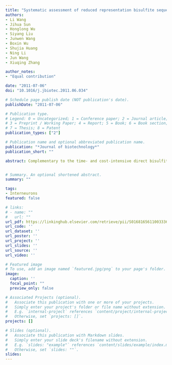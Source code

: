 ```yaml
---
title: "Systematic assessment of reduced representation bisulfite sequencing to human blood samples: A promising method for large-sample-scale epigenomic studies"
authors:
- Li Wang
- Jihua Sun
- Honglong Wu
- Siyang Liu
- Junwen Wang
- Boxin Wu
- Shujia Huang
- Ning Li
- Jun Wang
- Xiuqing Zhang

author_notes:
- "Equal contribution"

date: "2011-07-06"
doi: "10.1016/j.jbiotec.2011.06.034"

# Schedule page publish date (NOT publication's date).
publishDate: "2011-07-06"

# Publication type.
# Legend: 0 = Uncategorized; 1 = Conference paper; 2 = Journal article;
# 3 = Preprint / Working Paper; 4 = Report; 5 = Book; 6 = Book section;
# 7 = Thesis; 8 = Patent
publication_types: ["2"]

# Publication name and optional abbreviated publication name.
publication: "*Journal of biotechnology*"
publication_short: ""

abstract: Complementary to the time- and cost-intensive direct bisulfite sequencing, we applied reduced representation bisulfite sequencing (RRBS) to the human peripheral blood mononuclear cells (PBMC) from YH, the Asian individual whose genome and epigenome has been deciphered in the YH project and systematically assessed the genomic coverage, coverage depth and reproducibility of this technology as well as the concordance of DNA methylation levels measured by RRBS and direct bisulfite sequencing for the detected CpG sites. Our result suggests that RRBS can cover more than half of CpG islands and promoter regions with a good coverage depth and the proportion of the CpG sites covered by the biological replicates reaches 80-90%, indicating good reproducibility. Given a smaller data quantity, RRBS enjoys much better coverage depth than direct bisulfite sequencing and the concordance of DNA methylation levels between the two methods is high. It can be concluded that RRBS is a time and cost-effective sequencing method for unbiased DNA methylation profiling of CpG islands and promoter regions in a genome-wide scale and it is the method of choice to assay certain genomic regions for multiple samples in a rapid way.


# Summary. An optional shortened abstract.
summary: ""

tags:
- Interneurons
featured: false

# links:
# - name: ""
#   url: ""
url_pdf: https://linkinghub.elsevier.com/retrieve/pii/S0168165611003336
url_code: ''
url_dataset: ''
url_poster: ''
url_project: ''
url_slides: ''
url_source: ''
url_video: ''

# Featured image
# To use, add an image named `featured.jpg/png` to your page's folder. 
image:
  caption: ''
  focal_point: ""
  preview_only: false

# Associated Projects (optional).
#   Associate this publication with one or more of your projects.
#   Simply enter your project's folder or file name without extension.
#   E.g. `internal-project` references `content/project/internal-project/index.md`.
#   Otherwise, set `projects: []`.
projects: []

# Slides (optional).
#   Associate this publication with Markdown slides.
#   Simply enter your slide deck's filename without extension.
#   E.g. `slides: "example"` references `content/slides/example/index.md`.
#   Otherwise, set `slides: ""`.
slides:
---
```

